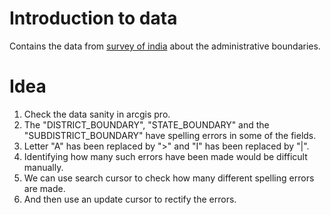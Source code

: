 # Introduction to data
Contains the data from [survey of india](https://onlinemaps.surveyofindia.gov.in/Digital_Product_Show.aspx) about the administrative boundaries.

# Idea
1. Check the data sanity in arcgis pro.
2. The "DISTRICT_BOUNDARY", "STATE_BOUNDARY" and the "SUBDISTRICT_BOUNDARY" have spelling errors in some of the fields.
3. Letter "A" has been replaced by ">" and "I" has been replaced by "|".
4. Identifying how many such errors have been made would be difficult manually.
5. We can use search cursor to check how many different spelling errors are made.
6. And then use an update cursor to rectify the errors.
